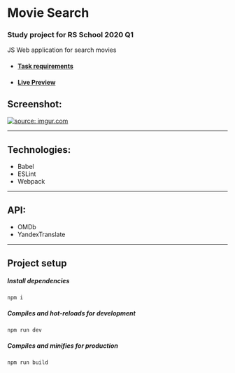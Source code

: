# Movie Search

### Study project for RS School 2020 Q1
JS Web application for search movies

- #### [Task requirements](https://github.com/rolling-scopes-school/tasks/blob/master/tasks/movie-search.md)
- #### [Live Preview](https://sevendice-movie-search.netlify.app/)

## Screenshot:

<a href="https://imgur.com/igzbDC3"><img src="https://i.imgur.com/igzbDC3.png" title="source: imgur.com" /></a>

<hr>

## Technologies:

- Babel
- ESLint
- Webpack

<hr>

## API:

- OMDb
- YandexTranslate

<hr>

## Project setup

##### Install dependencies

```
npm i
```

##### Compiles and hot-reloads for development

```
npm run dev
```

##### Compiles and minifies for production

```
npm run build
```
